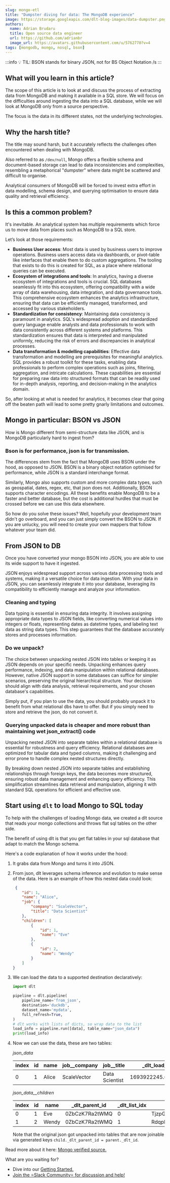 ```yaml
---
slug: mongo-etl
title: "Dumpster diving for data: The MongoDB experience"
image: https://storage.googleapis.com/dlt-blog-images/data-dumpster.png
authors:
  name: Adrian Brudaru
  title: Open source data engineer
  url: https://github.com/adrianbr
  image_url: https://avatars.githubusercontent.com/u/5762770?v=4
tags: [mongodb, mongo, nosql, bson]
---
```

:::info
💡 TIL: BSON stands for binary JSON, not for BS Object Notation /s
:::


## What will you learn in this article?

The scope of this article is to look at and discuss the process of extracting data from MongoDB and
making it available in a SQL store. We will focus on the difficulties around ingesting the data into
a SQL database, while we will look at MongoDB only from a source perspective.

The focus is the data in its different states, not the underlying technologies.

## Why the harsh title?

The title may sound harsh, but it accurately reflects the challenges often encountered when dealing
with MongoDB.

Also referred to as `/dev/null`, Mongo offers a flexible schema and document-based storage can lead
to data inconsistencies and complexities, resembling a metaphorical "dumpster" where data might be
scattered and difficult to organise.

Analytical consumers of MongoDB will be forced to invest extra effort in data modelling, schema
design, and querying optimisation to ensure data quality and retrieval efficiency.

## Is this a common problem?

It's inevitable. An analytical system has multiple requirements which force us to move data from
places such as MongoDB to a SQL store.

Let’s look at those requirements:

- **Business User access**: Most data is used by business users to improve operations. Business
  users access data via dashboards, or pivot-table like interfaces that enable them to do custom
  aggregations. The tooling that exists to do this is created for SQL, as a place where relational
  queries can be executed.
- **Ecosystem of integrations and tools**: In analytics, having a diverse ecosystem of integrations
  and tools is crucial. SQL databases seamlessly fit into this ecosystem, offering compatibility
  with a wide array of data warehousing, data integration, and data governance tools. This
  comprehensive ecosystem enhances the analytics infrastructure, ensuring that data can be
  efficiently managed, transformed, and accessed by various stakeholders.
- **Standardization for consistency**: Maintaining data consistency is paramount in analytics. SQL's
  widespread adoption and standardized query language enable analysts and data professionals to work
  with data consistently across different systems and platforms. This standardization ensures that
  data is interpreted and manipulated uniformly, reducing the risk of errors and discrepancies in
  analytical processes.
- **Data transformation & modelling capabilities**: Effective data transformation and modelling are
  prerequisites for meaningful analytics. SQL provides a robust toolkit for these tasks, enabling
  data professionals to perform complex operations such as joins, filtering, aggregation, and
  intricate calculations. These capabilities are essential for preparing raw data into structured
  formats that can be readily used for in-depth analysis, reporting, and decision-making in the
  analytics domain.

So, after looking at what is needed for analytics, it becomes clear that going off the beaten path
will lead to some pretty gnarly limitations and outcomes.

## Mongo in particular: BSON vs JSON

How is Mongo different from semi-structure data like JSON, and is MongoDB particularly hard to
ingest from?

### Bson is for performance, json is for transmission.

The differences stem from the fact that MongoDB uses BSON under the hood, as opposed to JSON. BSON
is a binary object notation optimised for performance, while JSON is a standard interchange format.

Similarly, Mongo also supports custom and more complex data types, such as geospatial, dates, regex,
etc, that json does not. Additionally, BSON supports character encodings. All these benefits enable
MongoDB to be a faster and better database, but the cost is additional hurdles that must be crossed
before we can use this data elsewhere.

So how do you solve these issues? Well, hopefully your development team didn't go overboard, and you
can just simply convert the BSON to JSON. If you are unlucky, you will need to create your own
mappers that follow whatever your team did.

## From JSON to DB

Once you have converted your mongo BSON into JSON, you are able to use its wide support to have it
ingested.

JSON enjoys widespread support across various data processing tools and systems, making it a
versatile choice for data ingestion. With your data in JSON, you can seamlessly integrate it into
your database, leveraging its compatibility to efficiently manage and analyze your information.

### Cleaning and typing

Data typing is essential in ensuring data integrity. It involves assigning appropriate data types to
JSON fields, like converting numerical values into integers or floats, representing dates as
datetime types, and labeling text data as string data types. This step guarantees that the database
accurately stores and processes information.

### Do we unpack?

The choice between unpacking nested JSON into tables or keeping it as JSON depends on your specific
needs. Unpacking enhances query performance, indexing, and data manipulation within relational
databases. However, native JSON support in some databases can suffice for simpler scenarios,
preserving the original hierarchical structure. Your decision should align with data analysis,
retrieval requirements, and your chosen database's capabilities.

Simply put, if you plan to use the data, you should probably unpack it to benefit from what
relational dbs have to offer. But if you simply need to store and retrieve the json, do not convert
it.

### Querying unpacked data is cheaper and more robust than maintaining wet json_extract()  code

Unpacking nested JSON into separate tables within a relational database is essential for robustness
and query efficiency. Relational databases are optimized for tabular data and typed columns, making
it challenging and error prone to handle complex nested structures directly.

By breaking down nested JSON into separate tables and establishing relationships through foreign
keys, the data becomes more structured, ensuring robust data management and enhancing query
efficiency. This simplification streamlines data retrieval and manipulation, aligning it with
standard SQL operations for efficient and effective use.

## Start using `dlt` to load Mongo to SQL today

To help with the challenges of loading Mongo data, we created a dlt source that reads your mongo
collections and throws flat sql tables on the other side.

The benefit of using dlt is that you get flat tables in your sql database that adapt to match the
Mongo schema.

Here's a code explanation of how it works under the hood:

1. It grabs data from Mongo and turns it into JSON.

1. From json, dlt leverages schema inference and evolution to make sense of the data. Here is an
   example of how this nested data could look:

   ```json
    {
       "id": 1,
       "name": "Alice",
       "job": {
           "company": "ScaleVector",
           "title": "Data Scientist"
       },
       "children": [
           {
               "id": 1,
               "name": "Eve"
           },
           {
               "id": 2,
               "name": "Wendy"
           }
       ]
   }
   ```

1. We can load the data to a supported destination declaratively:

   ```py
   import dlt

   pipeline = dlt.pipeline(
       pipeline_name='from_json',
       destination='duckdb',
       dataset_name='mydata',
       full_refresh=True,
   )
   # dlt works with lists of dicts, so wrap data to the list
   load_info = pipeline.run([data], table_name="json_data")
   print(load_info)
   ```

1. Now we can use the data, these are two tables:

   *json_data*

   | index | id  | name  | job\_\_company | job\_\_title   | \_dlt_load_id     | \_dlt_id       |
   | ----- | --- | ----- | -------------- | -------------- | ----------------- | -------------- |
   | 0     | 1   | Alice | ScaleVector    | Data Scientist | 1693922245.602667 | 0ZbCzK7Ra2tWMQ |

   *json_data\_\_children*

   | index | id  | name  | \_dlt_parent_id | \_dlt_list_idx | \_dlt_id       |
   | ----- | --- | ----- | --------------- | -------------- | -------------- |
   | 0     | 1   | Eve   | 0ZbCzK7Ra2tWMQ  | 0              | TjzpGZ+dwrrQhg |
   | 1     | 2   | Wendy | 0ZbCzK7Ra2tWMQ  | 1              | RdqpN1luoKxQTA |

   Note that the original json got unpacked into tables that are now joinable via generated keys
   `child._dlt_parent_id = parent._dlt_id`.

Read more about it here:
[Mongo verified source.](https://dlthub.com/docs/dlt-ecosystem/verified-sources/mongodb)

What are you waiting for?

- Dive into our [Getting Started.](https://dlthub.com/docs/getting-started)
- [Join the ⭐Slack Community⭐ for discussion and help!](https://dlthub.com/community)
